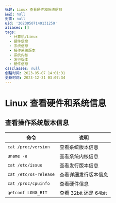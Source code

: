 ```yaml
---
标题: Linux 查看硬件和系统信息
描述: null
封面: null
uid: '20230507140131250'
aliases: []
tags:
  - 计算机/Linux
  - 硬件信息
  - 系统信息
  - 操作系统版本
  - 系统内核
  - 发行版本
  - 硬件信息
cssclasses: null
创建时间: 2023-05-07 14:01:31
更新时间: 2023-12-31 03:07:34
---
```


# Linux 查看硬件和系统信息

## 查看操作系统版本信息

| 命令                  | 说明                  |
| --------------------- | --------------------- |
| `cat /proc/version`   | 查看系统版本信息      |
| `uname -a`            | 查看系统内核信息      |
| `cat /etc/issue`      | 查看发行版本信息      |
| `cat /etc/os-release` | 查看详细发行版本信息  |
| `cat /proc/cpuinfo`   | 查看硬件信息          |
| `getconf LONG_BIT`    | 查看 32bit 还是 64bit |
